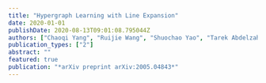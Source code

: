 ```yaml
---
title: "Hypergraph Learning with Line Expansion"
date: 2020-01-01
publishDate: 2020-08-13T09:01:08.795044Z
authors: ["Chaoqi Yang", "Ruijie Wang", "Shuochao Yao", "Tarek Abdelzaher"]
publication_types: ["2"]
abstract: ""
featured: true
publication: "*arXiv preprint arXiv:2005.04843*"
---
```


